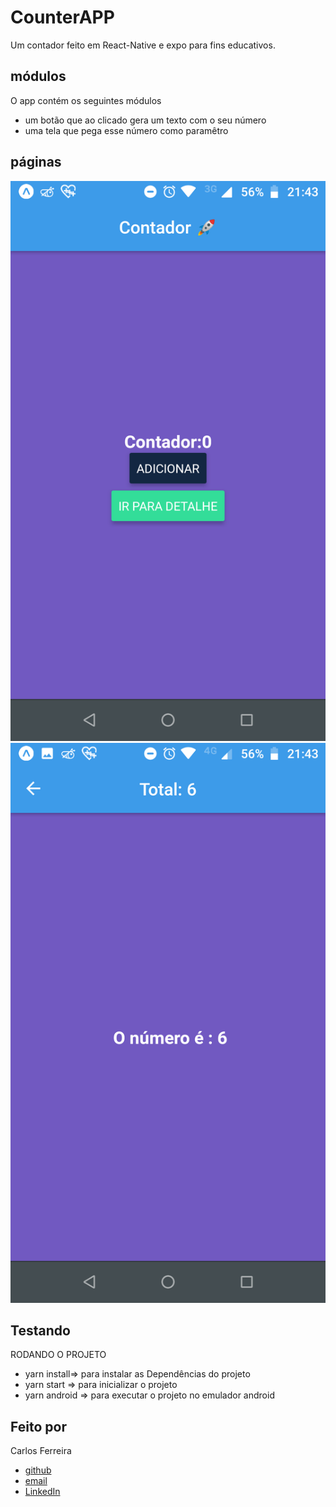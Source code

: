 # CounterAPP

Um contador feito em React-Native e expo para fins educativos.


## módulos

O app contém os seguintes módulos

* um botão que ao clicado gera um texto com o seu número
* uma tela que pega esse número como paramêtro

## páginas
![Foto do App dashboard](https://github.com/CarlosSTS/CounterAPP/blob/master/assets/dashboard.png)
![Foto do App detalhe](https://github.com/CarlosSTS/CounterAPP/blob/master/assets/detail.png)

## Testando
RODANDO O PROJETO
* yarn install=>  para instalar as  Dependências do projeto
* yarn start => para inicializar o projeto
* yarn android => para executar o projeto no emulador android

## Feito por

Carlos Ferreira
* [github](https://www.github.com/CarlosSTS)
* [email](mailto://carlossts826@gmail.com)
* [LinkedIn](https://www.linkedin.com/in/carlos-ferreira-4b2ba219a/)
